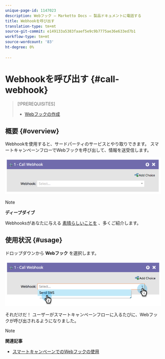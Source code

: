 ```yaml
---
unique-page-id: 1147023
description: Webフック — Marketto Docs — 製品ドキュメントに電話する
title: Webhookを呼び出す
translation-type: tm+mt
source-git-commit: e149133a5383faaef5e9c9b7775ae36e633ed7b1
workflow-type: tm+mt
source-wordcount: '83'
ht-degree: 0%

---
```



# Webhookを呼び出す {#call-webhook}

>[!PREREQUISITES]
>
>* [Webフックの作成](../../../../product-docs/administration/additional-integrations/create-a-webhook.md)

>



## 概要 {#overview}

Webhookを使用すると、サードパーティのサービスとやり取りできます。 スマートキャンペーンフローでWebフックを呼び出して、情報を送受信します。

![](assets/image2014-9-22-15-3a4-3a7.png)

>[!NOTE]
>
>**ディープダイブ**
>
>Webhooksがあなたに与える [素晴らしいことを](http://developers.marketo.com/documentation/webhooks/) 、多くご紹介します。

## 使用状況 {#usage}

ドロップダウンから **Webフック** を選択します。

![](assets/image2014-9-22-15-3a4-3a25.png)

それだけだ！ ユーザーがスマートキャンペーンフローに入るたびに、Webフックが呼び出されるようになりました。

>[!NOTE]
>
>**関連記事**
>
>* [スマートキャンペーンでのWebフックの使用](use-a-webhook-in-a-smart-campaign.md)

>



